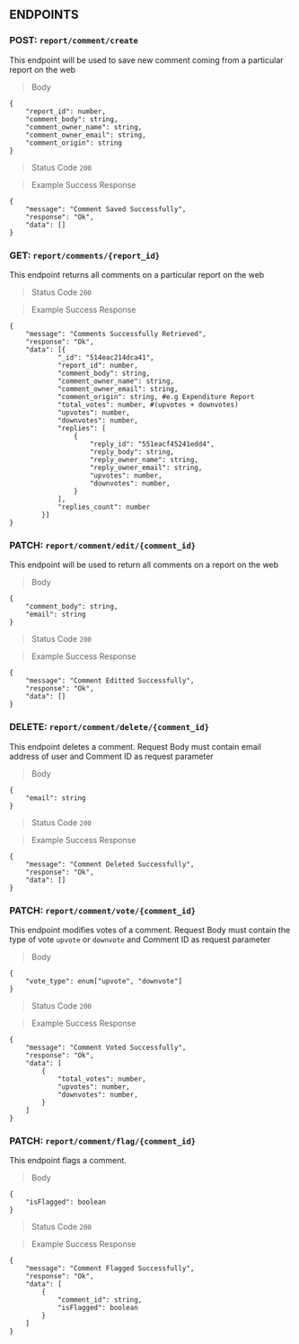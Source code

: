 ## ENDPOINTS

### POST: `report/comment/create`

This endpoint will be used to save new comment coming from a particular report on the web

> Body

```
{
    "report_id": number,
    "comment_body": string,
    "comment_owner_name": string,
    "comment_owner_email": string,
    "comment_origin": string
}
```

> Status Code `200`

> Example Success Response

```
{
    "message": "Comment Saved Successfully",
    "response": "Ok",
    "data": []
}
```

### GET: `report/comments/{report_id}`

This endpoint returns all comments on a particular report on the web

> Status Code `200`

> Example Success Response

```
{
    "message": "Comments Successfully Retrieved",
    "response": "Ok",
    "data": [{
            "_id": "514eac214dca41",
            "report_id": number,
            "comment_body": string,
            "comment_owner_name": string,
            "comment_owner_email": string,
            "comment_origin": string, #e.g Expenditure Report
            "total_votes": number, #(upvotes + downvotes)
            "upvotes": number,
            "downvotes": number,
            "replies": [
                {
                    "reply_id": "551eacf45241edd4",
                    "reply_body": string,
                    "reply_owner_name": string,
                    "reply_owner_email": string,
                    "upvotes": number,
                    "downvotes": number,
                }
            ],
            "replies_count": number
        }]
}
```

### PATCH: `report/comment/edit/{comment_id}`

This endpoint will be used to return all comments on a report on the web

> Body

```
{
    "comment_body": string,
    "email": string
}
```

> Status Code `200`

> Example Success Response

```
{
    "message": "Comment Editted Successfully",
    "response": "Ok",
    "data": []
}
```

### DELETE: `report/comment/delete/{comment_id}`

This endpoint deletes a comment.
Request Body must contain email address of user and Comment ID as request parameter

> Body

```
{
    "email": string
}
```

> Status Code `200`

> Example Success Response

```
{
    "message": "Comment Deleted Successfully",
    "response": "Ok",
    "data": []
}
```

### PATCH: `report/comment/vote/{comment_id}`

This endpoint modifies votes of a comment.
Request Body must contain the type of vote `upvote` or `downvote` and Comment ID as request parameter

> Body

```
{
    "vote_type": enum["upvote", "downvote"]
}
```

> Status Code `200`

> Example Success Response

```
{
    "message": "Comment Voted Successfully",
    "response": "Ok",
    "data": [
        {
            "total_votes": number,
            "upvotes": number,
            "downvotes": number,
        }
    ]
}
```

### PATCH: `report/comment/flag/{comment_id}`

This endpoint flags a comment.

> Body

```
{
    "isFlagged": boolean
}
```

> Status Code `200`

> Example Success Response

```
{
    "message": "Comment Flagged Successfully",
    "response": "Ok",
    "data": [
        {
            "comment_id": string,
            "isFlagged": boolean
        }
    ]
}
```

